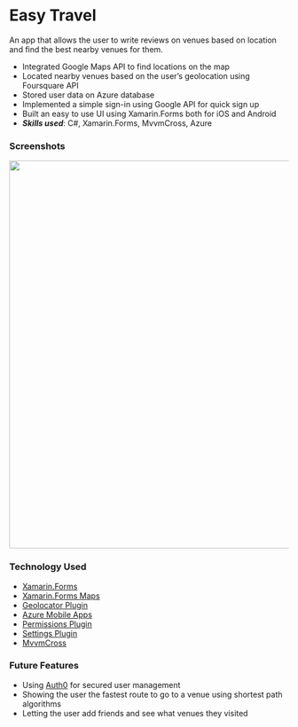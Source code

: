 # Easy Travel

An app that allows the user to write reviews on venues based on location and
find the best nearby venues for them.

* Integrated Google Maps API to find locations on the map
* Located nearby venues based on the user’s geolocation using Foursquare API
* Stored user data on Azure database 
* Implemented a simple sign-in using Google API for quick sign up
* Built an easy to use UI using Xamarin.Forms both for iOS and Android
* *__Skills used__*: C#, Xamarin.Forms, MvvmCross, Azure

### Screenshots
<p align="center">
  <img src="https://github.com/JonathanMiz/TravelApp/blob/master/TravelApp/screenshots.png" width="700" height="700" >
</p>

### Technology Used
* [Xamarin.Forms](http://xamarin.com/forms)
* [Xamarin.Forms Maps](https://www.nuget.org/packages/Xamarin.Forms.Maps/3.4.0.1009999)
* [Geolocator Plugin](https://github.com/jamesmontemagno/GeolocatorPlugin)
* [Azure Mobile Apps](https://components.xamarin.com/view/azure-mobile-client)
* [Permissions Plugin](https://github.com/jamesmontemagno/PermissionsPlugin)
* [Settings Plugin](https://github.com/jamesmontemagno/SettingsPlugin)
* [MvvmCross](https://github.com/MvvmCross/MvvmCross)

### Future Features
* Using [Auth0](https://auth0.com/) for secured user management
* Showing the user the fastest route to go to a venue using shortest path algorithms
* Letting the user add friends and see what venues they visited
